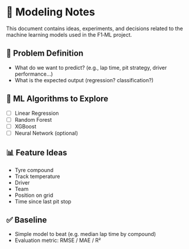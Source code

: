 # 🤖 Modeling Notes

This document contains ideas, experiments, and decisions related to the machine learning models used in the F1‑ML project.

## 🎯 Problem Definition

- What do we want to predict? (e.g., lap time, pit strategy, driver performance…)
- What is the expected output (regression? classification?)

## 🧠 ML Algorithms to Explore

- [ ] Linear Regression
- [ ] Random Forest
- [ ] XGBoost
- [ ] Neural Network (optional)

## 📊 Feature Ideas

- Tyre compound
- Track temperature
- Driver
- Team
- Position on grid
- Time since last pit stop

## ✅ Baseline

- Simple model to beat (e.g. median lap time by compound)
- Evaluation metric: RMSE / MAE / R²
